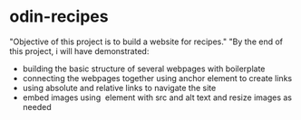 # odin-recipes
"Objective of this project is to build a website for recipes."
"By the end of this project, i will have demonstrated:
- building the basic structure of several webpages with boilerplate
- connecting the webpages together using anchor element to create links
- using absolute and relative links to navigate the site
- embed images using <img> element with src and alt text and resize images as needed